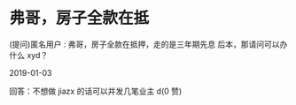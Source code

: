 # 弗哥，房子全款在抵

(提问)匿名用户 : 弗哥，房子全款在抵押，走的是三年期先息 后本，那请问可以办什么 xyd？

2019-01-03

回答：不想做 jiazx 的话可以并发几笔业主 d(0 赞)